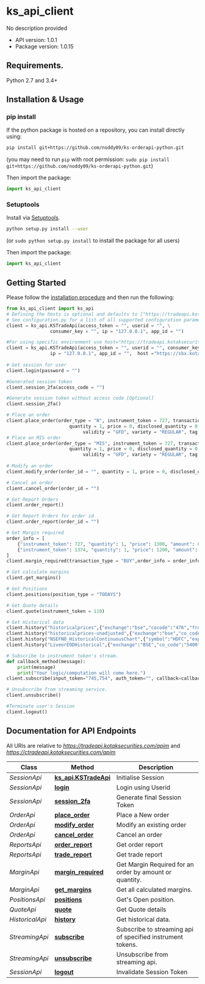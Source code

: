 # ks_api_client
No description provided

- API version: 1.0.1
- Package version: 1.0.15

## Requirements.

Python 2.7 and 3.4+

## Installation & Usage
### pip install

If the python package is hosted on a repository, you can install directly using:

```sh
pip install git+https://github.com/noddy09/ks-orderapi-python.git
```
(you may need to run `pip` with root permission: `sudo pip install git+https://github.com/noddy09/ks-orderapi-python.git`)

Then import the package:
```python
import ks_api_client
```

### Setuptools

Install via [Setuptools](http://pypi.python.org/pypi/setuptools).

```sh
python setup.py install --user
```
(or `sudo python setup.py install` to install the package for all users)

Then import the package:
```python
import ks_api_client
```

## Getting Started

Please follow the [installation procedure](#installation--usage) and then run the following:

```python
from ks_api_client import ks_api
# Defining the hosts is optional and defaults to ["https://tradeapi.kotaksecurities.com/apim","https://ctradeapi.kotaksecurities.com/apim"]
# See configuration.py for a list of all supported configuration parameters.
client = ks_api.KSTradeApi(access_token = "", userid = "", \
                consumer_key = "", ip = "127.0.0.1", app_id = "")

#For using specific environment use host="https://tradeapi.kotaksecurities.com/apim"
client = ks_api.KSTradeApi(access_token = "", userid = "", consumer_key = "", 
                ip = "127.0.0.1", app_id = "",  host ="https://sbx.kotaksecurities.com/apim")
		
# Get session for user
client.login(password = "")

#Generated session token
client.session_2fa(access_code = "")

#Generate session token without access code [Optional]
client.session_2fa()

# Place an order
client.place_order(order_type = "N", instrument_token = 727, transaction_type = "BUY",\
                       quantity = 1, price = 0, disclosed_quantity = 0, trigger_price = 0,\
                            validity = "GFD", variety = "REGULAR", tag = "string")
# Place an MIS order
client.place_order(order_type = "MIS", instrument_token = 727, transaction_type = "BUY",\
                       quantity = 1, price = 0, disclosed_quantity = 0, trigger_price = 0,\
                            validity = "GFD", variety = "REGULAR", tag = "string")			    
						
# Modify an order
client.modify_order(order_id = "", quantity = 1, price = 0, disclosed_quantity = 0, trigger_price = 0, validity = "GFD")

# Cancel an order
client.cancel_order(order_id = "")

# Get Report Orders
client.order_report()

# Get Report Orders for order id
client.order_report(order_id = "")

# Get Margin required
order_info = [
    {"instrument_token": 727, "quantity": 1, "price": 1300, "amount": 0, "trigger_price": 1190},
    {"instrument_token": 1374, "quantity": 1, "price": 1200, "amount": 0, "trigger_price": 1150}
]
client.margin_required(transaction_type = "BUY",order_info = order_info)

# Get calculate margins
client.get_margins()

# Get Positions
client.positions(position_type = "TODAYS")

# Get Quote details
client.quote(instrument_token = 110)

# Get Historical data
client.history("historicalprices",{"exchange":"bse","cocode":"476","fromdate":"01-jan-2014","todate":"08-oct-2015"})
client.history("historicalprices-unadjusted",{"exchange":"bse","co_code":"476","date":"16-Jun-2016"})
client.history("NSEFNO_HistoricalContinuousChart",{"symbol":"HDFC","expiry type": "near"})
client.history("LiveorEODHistorical",{"exchange":"BSE","co_code":"5400","period":"Y","cnt":"3"})

# Subscribe to instrument token's stream.
def callback_method(message):
    print(message)
    print("Your logic/computation will come here.")
client.subscribe(input_token="745,754", auth_token="", callback=callback_method)

# Unsubscribe from streaming service.
client.unsubscribe()

#Terminate user's Session
client.logout()
```
## Documentation for API Endpoints

All URIs are relative to *https://tradeapi.kotaksecurities.com/apim* and *https://ctradeapi.kotaksecurities.com/apim*

Class | Method | Description
------------ | ------------- | -------------
*SessionApi* | [**ks_api.KSTradeApi**](docs/SessionApi.md#session_init) | Initialise Session
*SessionApi* | [**login**](docs/SessionApi.md#login) | Login using Userid
*SessionApi* | [**session_2fa**](docs/SessionApi.md#session_2fa) | Generate final Session Token
*OrderApi* | [**place_order**](docs/OrderApi.md#place_order) | Place a New order
*OrderApi* | [**modify_order**](docs/OrderApi.md#modify_order) | Modify an existing order
*OrderApi* | [**cancel_order**](docs/OrderApi.md#cancel_order) | Cancel an order
*ReportsApi* | [**order_report**](docs/ReportsApi.md#order_report) | Get order report
*ReportsApi* | [**trade_report**](docs/ReportsApi.md#trade_report) | Get trade report
*MarginApi* | [**margin_required**](docs/MarginApi.md#margin_required) | Get Margin Required for an order by amount or quantity.
*MarginApi* | [**get_margins**](docs/MarginApi.md#get_margins) | Get all calculated margins.
*PositionsApi* | [**positions**](docs/PositionsApi.md#positions) | Get&#39;s Open position.
*QuoteApi* | [**quote**](docs/QuoteApi.md#quote_details) | Get Quote details
*HistoricalApi* | [**history**](docs/HistoricalApi.md#history) | Get historical data.
*StreamingApi* | [**subscribe**](docs/StreamingApi.md#subscribe) | Subscribe to streaming api of specified instrument tokens.
*StreamingApi* | [**unsubscribe**](docs/StreamingApi.md#unsubscribe) | Unsubscribe from streaming api.
*SessionApi* | [**logout**](docs/SessionApi.md#logout) | Invalidate Session Token






